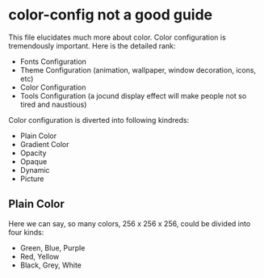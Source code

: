 # color-config not a good guide
This file elucidates much more about color. Color configuration is tremendously important. Here is the detailed rank:
* Fonts Configuration
* Theme Configuration (animation, wallpaper, window decoration, icons, etc)
* Color Configuration
* Tools Configuration (a jocund display effect will make people not so tired and naustious) 

Color configuration is diverted into following kindreds:
* Plain Color
* Gradient Color
* Opacity
* Opaque
* Dynamic
* Picture
## Plain Color
Here we can say, so many colors, 256 x 256 x 256, could be divided into four kinds:
* Green, Blue, Purple
* Red, Yellow
* Black, Grey, White

